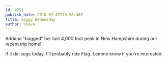 ```yaml
---
id: 4751
publish_date: 2010-07-07T15:58:46Z
title: Soggy Wednesday
author: Steve
---
```

  
Adriana "bagged" her last 4,000 foot peak in New Hampshire during our recent trip home!

If it de-sogs today, I'll probably ride Flag. Lemme know if you're interested.